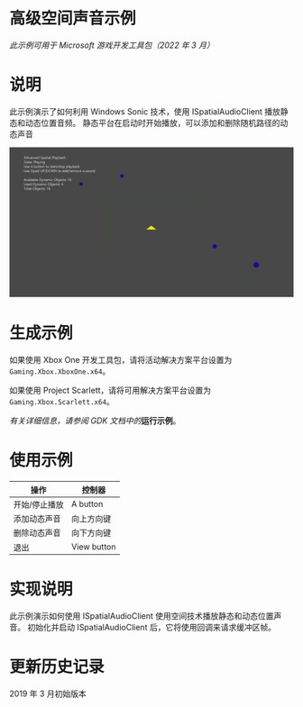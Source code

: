 # 高级空间声音示例

*此示例可用于 Microsoft 游戏开发工具包（2022 年 3 月）*

# 说明

此示例演示了如何利用 Windows Sonic 技术，使用 ISpatialAudioClient 播放静态和动态位置音频。 静态平台在启动时开始播放，可以添加和删除随机路径的动态声音

![](./media/image1.png)

# 生成示例

如果使用 Xbox One 开发工具包，请将活动解决方案平台设置为 `Gaming.Xbox.XboxOne.x64`。

如果使用 Project Scarlett，请将可用解决方案平台设置为 `Gaming.Xbox.Scarlett.x64`。

*有关详细信息，请参阅* *GDK 文档中的*__运行示例__。&nbsp;

# 使用示例

| 操作 | 控制器 |
|---|---|
| 开始/停止播放 | A button |
| 添加动态声音 | 向上方向键 |
| 删除动态声音 | 向下方向键 |
| 退出 | View button |

# 实现说明

此示例演示如何使用 ISpatialAudioClient 使用空间技术播放静态和动态位置声音。 初始化并启动 ISpatialAudioClient 后，它将使用回调来请求缓冲区帧。

# 更新历史记录

2019 年 3 月初始版本


